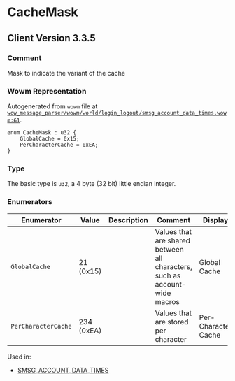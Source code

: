 # CacheMask

## Client Version 3.3.5

### Comment

Mask to indicate the variant of the cache

### Wowm Representation

Autogenerated from `wowm` file at [`wow_message_parser/wowm/world/login_logout/smsg_account_data_times.wowm:61`](https://github.com/gtker/wow_messages/tree/main/wow_message_parser/wowm/world/login_logout/smsg_account_data_times.wowm#L61).

```rust,ignore
enum CacheMask : u32 {
    GlobalCache = 0x15;
    PerCharacterCache = 0xEA;
}
```
### Type
The basic type is `u32`, a 4 byte (32 bit) little endian integer.
### Enumerators
| Enumerator | Value  | Description | Comment | Display |
| --------- | -------- | ----------- | ------- | ------- |
| `GlobalCache` | 21 (0x15) |  | Values that are shared between all characters, such as account-wide macros | Global Cache |
| `PerCharacterCache` | 234 (0xEA) |  | Values that are stored per character | Per-Character Cache |

Used in:
* [SMSG_ACCOUNT_DATA_TIMES](smsg_account_data_times.md)

